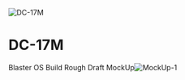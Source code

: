 ![DC-17M](https://user-images.githubusercontent.com/52763216/115950758-04f0c300-a492-11eb-9135-780b72e52729.jpg)
# DC-17M
Blaster OS Build
Rough Draft MockUp![MockUp-1](https://user-images.githubusercontent.com/52763216/116013111-3c22b980-a5e3-11eb-83c2-df1a29ead29e.jpg)

